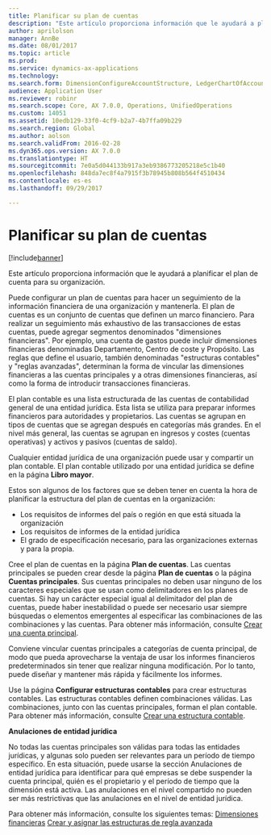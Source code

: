 ```yaml
---
title: Planificar su plan de cuentas
description: "Este artículo proporciona información que le ayudará a planificar el plan de cuenta para su organización."
author: aprilolson
manager: AnnBe
ms.date: 08/01/2017
ms.topic: article
ms.prod: 
ms.service: dynamics-ax-applications
ms.technology: 
ms.search.form: DimensionConfigureAccountStructure, LedgerChartOfAccounts
audience: Application User
ms.reviewer: robinr
ms.search.scope: Core, AX 7.0.0, Operations, UnifiedOperations
ms.custom: 14051
ms.assetid: 10edb129-33f0-4cf9-b2a7-4b7ffa09b229
ms.search.region: Global
ms.author: aolson
ms.search.validFrom: 2016-02-28
ms.dyn365.ops.version: AX 7.0.0
ms.translationtype: HT
ms.sourcegitcommit: 7e0a5d044133b917a3eb9386773205218e5c1b40
ms.openlocfilehash: 848da7ec8f4a7915f3b78945b808b564f4510434
ms.contentlocale: es-es
ms.lasthandoff: 09/29/2017

---
```


# <a name="plan-your-chart-of-accounts"></a>Planificar su plan de cuentas

[!include[banner](../includes/banner.md)]


Este artículo proporciona información que le ayudará a planificar el plan de cuenta para su organización.

Puede configurar un plan de cuentas para hacer un seguimiento de la información financiera de una organización y mantenerla. El plan de cuentas es un conjunto de cuentas que definen un marco financiero. Para realizar un seguimiento más exhaustivo de las transacciones de estas cuentas, puede agregar segmentos denominados "dimensiones financieras". Por ejemplo, una cuenta de gastos puede incluir dimensiones financieras denominadas Departamento, Centro de coste y Propósito. Las reglas que define el usuario, también denominadas "estructuras contables" y "reglas avanzadas", determinan la forma de vincular las dimensiones financieras a las cuentas principales y a otras dimensiones financieras, así como la forma de introducir transacciones financieras. 

El plan contable es una lista estructurada de las cuentas de contabilidad general de una entidad jurídica. Esta lista se utiliza para preparar informes financieros para autoridades y propietarios. Las cuentas se agrupan en tipos de cuentas que se agregan después en categorías más grandes. En el nivel más general, las cuentas se agrupan en ingresos y costes (cuentas operativas) y activos y pasivos (cuentas de saldo). 

Cualquier entidad jurídica de una organización puede usar y compartir un plan contable. El plan contable utilizado por una entidad jurídica se define en la página **Libro mayor**. 

Estos son algunos de los factores que se deben tener en cuenta la hora de planificar la estructura del plan de cuentas en la organización:

-   Los requisitos de informes del país o región en que está situada la organización
-   Los requisitos de informes de la entidad jurídica
-   El grado de especificación necesario, para las organizaciones externas y para la propia.

Cree el plan de cuentas en la página **Plan de cuentas**. Las cuentas principales se pueden crear desde la página **Plan de cuentas** o la página **Cuentas principales**. Sus cuentas principales no deben usar ninguno de los caracteres especiales que se usan como delimitadores en los planes de cuentas. Si hay un carácter especial igual al delimitador del plan de cuentas, puede haber inestabilidad o puede ser necesario usar siempre búsquedas o elementos emergentes al especificar las combinaciones de las combinaciones y las cuentas. Para obtener más información, consulte [Crear una cuenta principal](tasks/create-account-structures.md).


Conviene vincular cuentas principales a categorías de cuenta principal, de modo que pueda aprovecharse la ventaja de usar los informes financieros predeterminados sin tener que realizar ninguna modificación. Por lo tanto, puede diseñar y mantener más rápida y fácilmente los informes. 

Use la página **Configurar estructuras contables** para crear estructuras contables. Las estructuras contables definen combinaciones válidas. Las combinaciones, junto con las cuentas principales, forman el plan contable.  Para obtener más información, consulte [Crear una estructura contable](tasks/create-main-account.md).

**Anulaciones de entidad jurídica** 

No todas las cuentas principales son válidas para todas las entidades jurídicas, y algunas solo pueden ser relevantes para un período de tiempo específico. En esta situación, puede usarse la sección Anulaciones de entidad jurídica para identificar para qué empresas se debe suspender la cuenta principal, quién es el propietario y el período de tiempo que la dimensión está activa. Las anulaciones en el nivel compartido no pueden ser más restrictivas que las anulaciones en el nivel de entidad jurídica.

Para obtener más información, consulte los siguientes temas: [Dimensiones financieras](financial-dimensions.md)
[Crear y asignar las estructuras de regla avanzada](tasks/create-assign-advanced-rule-structures.md)




